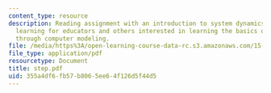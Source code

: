 ```yaml
---
content_type: resource
description: Reading assignment with an introduction to system dynamics and learner-centered
  learning for educators and others interested in learning the basics of system dynamics
  through computer modeling.
file: /media/https%3A/open-learning-course-data-rc.s3.amazonaws.com/15-988-system-dynamics-self-study-fall-1998-spring-1999/355a4df6fb57b8065ee64f126d5f44d5_step.pdf
file_type: application/pdf
resourcetype: Document
title: step.pdf
uid: 355a4df6-fb57-b806-5ee6-4f126d5f44d5
---
```

